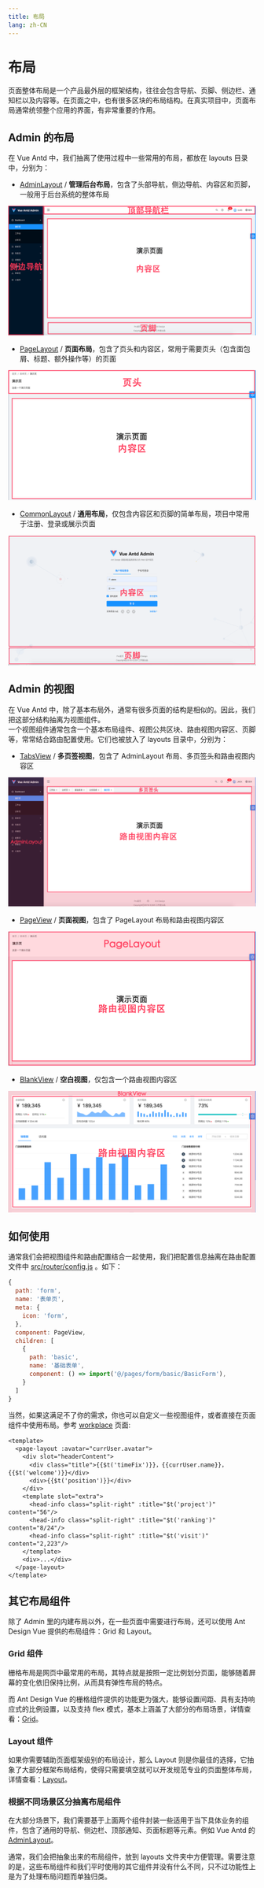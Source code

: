 ```yaml
---
title: 布局
lang: zh-CN
---
```

# 布局
页面整体布局是一个产品最外层的框架结构，往往会包含导航、页脚、侧边栏、通知栏以及内容等。在页面之中，也有很多区块的布局结构。在真实项目中，页面布局通常统领整个应用的界面，有非常重要的作用。

## Admin 的布局
在 Vue Antd 中，我们抽离了使用过程中一些常用的布局，都放在 layouts 目录中，分别为：
* [AdminLayout](https://e.coding.net/y1252432332/ziyanxiangmu/vue-antd-admin.git/blob/master/src/layouts/AdminLayout.vue) / **管理后台布局**，包含了头部导航，侧边导航、内容区和页脚，一般用于后台系统的整体布局

![admin-layout](../assets/admin-layout.png)
* [PageLayout](https://e.coding.net/y1252432332/ziyanxiangmu/vue-antd-admin.git/blob/master/src/layouts/PageLayout.vue) / **页面布局**，包含了页头和内容区，常用于需要页头（包含面包屑、标题、额外操作等）的页面

![page-layout](../assets/page-layout.png)
* [CommonLayout](https://e.coding.net/y1252432332/ziyanxiangmu/vue-antd-admin.git/blob/master/src/layouts/CommonLayout.vue) / **通用布局**，仅包含内容区和页脚的简单布局，项目中常用于注册、登录或展示页面

![common-layout](../assets/common-layout.png)
## Admin 的视图
在 Vue Antd 中，除了基本布局外，通常有很多页面的结构是相似的。因此，我们把这部分结构抽离为视图组件。  
一个视图组件通常包含一个基本布局组件、视图公共区块、路由视图内容区、页脚等，常常结合路由配置使用。它们也被放入了 layouts 目录中，分别为：
* [TabsView](https://e.coding.net/y1252432332/ziyanxiangmu/vue-antd-admin.git/blob/master/src/layouts/TabsView.vue) / **多页签视图**，包含了 AdminLayout 布局、多页签头和路由视图内容区

![tabs-view](../assets/tabs-view.png)
* [PageView](https://e.coding.net/y1252432332/ziyanxiangmu/vue-antd-admin.git/blob/master/src/layouts/PageView.vue) / **页面视图**，包含了 PageLayout 布局和路由视图内容区

![page-view](../assets/page-view.png)
* [BlankView](https://e.coding.net/y1252432332/ziyanxiangmu/vue-antd-admin.git/blob/master/src/layouts/BlankView.vue) / **空白视图**，仅包含一个路由视图内容区

![blank-view](../assets/blank-view.png)
## 如何使用
通常我们会把视图组件和路由配置结合一起使用，我们把配置信息抽离在路由配置文件中 [src/router/config.js](https://e.coding.net/y1252432332/ziyanxiangmu/vue-antd-admin.git/blob/master/src/router/config.js) 。如下：
```jsx {7,12}
{
  path: 'form',
  name: '表单页',
  meta: {
    icon: 'form',
  },
  component: PageView,
  children: [
    {
      path: 'basic',
      name: '基础表单',
      component: () => import('@/pages/form/basic/BasicForm'),
    }
  ]
}
```
当然，如果这满足不了你的需求，你也可以自定义一些视图组件，或者直接在页面组件中使用布局。参考
[workplace](https://e.coding.net/y1252432332/ziyanxiangmu/vue-antd-admin.git/blob/master/src/pages/dashboard/workplace/WorkPlace.vue) 页面:
```vue {2,13}
<template>
  <page-layout :avatar="currUser.avatar">
    <div slot="headerContent">
      <div class="title">{{$t('timeFix')}}，{{currUser.name}}，{{$t('welcome')}}</div>
      <div>{{$t('position')}}</div>
    </div>
    <template slot="extra">
      <head-info class="split-right" :title="$t('project')" content="56"/>
      <head-info class="split-right" :title="$t('ranking')" content="8/24"/>
      <head-info class="split-right" :title="$t('visit')" content="2,223"/>
    </template>
    <div>...</div>
  </page-layout>
</template>
```
## 其它布局组件
除了 Admin 里的内建布局以外，在一些页面中需要进行布局，还可以使用 Ant Design Vue 提供的布局组件：Grid 和 Layout。
### Grid 组件
栅格布局是网页中最常用的布局，其特点就是按照一定比例划分页面，能够随着屏幕的变化依旧保持比例，从而具有弹性布局的特点。  

而 Ant Design Vue 的栅格组件提供的功能更为强大，能够设置间距、具有支持响应式的比例设置，以及支持 flex 模式，基本上涵盖了大部分的布局场景，详情查看：[Grid](https://www.antdv.com/components/grid-cn/)。
### Layout 组件
如果你需要辅助页面框架级别的布局设计，那么 Layout 则是你最佳的选择，它抽象了大部分框架布局结构，使得只需要填空就可以开发规范专业的页面整体布局，详情查看：[Layout](https://www.antdv.com/components/layout-cn/)。
### 根据不同场景区分抽离布局组件
在大部分场景下，我们需要基于上面两个组件封装一些适用于当下具体业务的组件，包含了通用的导航、侧边栏、顶部通知、页面标题等元素。例如 Vue Antd 的 [AdminLayout](https://e.coding.net/y1252432332/ziyanxiangmu/vue-antd-admin.git/blob/master/src/layouts/AdminLayout.vue)。  
 
通常，我们会把抽象出来的布局组件，放到 layouts 文件夹中方便管理。需要注意的是，这些布局组件和我们平时使用的其它组件并没有什么不同，只不过功能性上是为了处理布局问题而单独归类。
